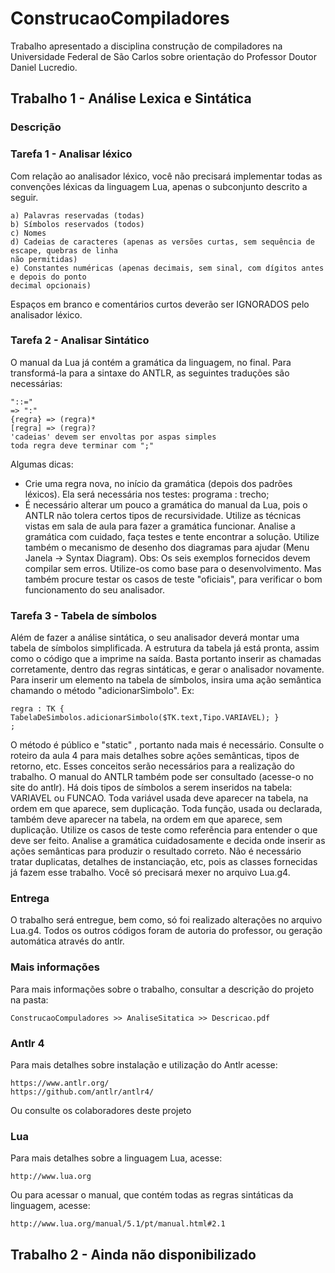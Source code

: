 # ConstrucaoCompiladores
Trabalho apresentado a disciplina construção de compiladores na Universidade Federal de São Carlos sobre orientação do Professor Doutor Daniel Lucredio.

## Trabalho 1 - Análise Lexica e Sintática

### Descrição
### Tarefa 1 - Analisar léxico

Com relação ao analisador léxico, você não precisará implementar todas as convenções léxicas da
linguagem Lua, apenas o subconjunto descrito a seguir.

```
a) Palavras reservadas (todas)
b) Símbolos reservados (todos)
c) Nomes
d) Cadeias de caracteres (apenas as versões curtas, sem sequência de escape, quebras de linha
não permitidas)
e) Constantes numéricas (apenas decimais, sem sinal, com dígitos antes e depois do ponto
decimal opcionais)
```

Espaços em branco e comentários curtos deverão ser IGNORADOS pelo analisador léxico.


### Tarefa 2 - Analisar Sintático
O manual da Lua já contém a gramática da linguagem, no
final. Para transformá-la para a sintaxe do ANTLR, as seguintes traduções são necessárias:

```
"::="
=> ":"
{regra} => (regra)*
[regra] => (regra)?
'cadeias' devem ser envoltas por aspas simples
toda regra deve terminar com ";"
```

Algumas dicas:
- Crie uma regra nova, no início da gramática (depois dos padrões léxicos). Ela será necessária nos
testes:
programa : trecho;
- É necessário alterar um pouco a gramática do manual da Lua, pois o ANTLR não tolera certos
tipos de recursividade. Utilize as técnicas vistas em sala de aula para fazer a gramática funcionar.
Analise a gramática com cuidado, faça testes e tente encontrar a solução. Utilize também o
mecanismo de desenho dos diagramas para ajudar (Menu Janela -> Syntax Diagram).
Obs: Os seis exemplos fornecidos devem compilar sem erros. Utilize-os como base para o
desenvolvimento. Mas também procure testar os casos de teste "oficiais", para verificar o bom
funcionamento do seu analisador.

### Tarefa 3 - Tabela de símbolos
Além de fazer a análise sintática, o seu analisador deverá montar uma tabela de símbolos
simplificada. A estrutura da tabela já está pronta, assim como o código que a imprime na saída.
Basta portanto inserir as chamadas corretamente, dentro das regras sintáticas, e gerar o
analisador novamente.
Para inserir um elemento na tabela de símbolos, insira uma ação semântica chamando o método
"adicionarSimbolo". Ex:

```
regra : TK { TabelaDeSimbolos.adicionarSimbolo($TK.text,Tipo.VARIAVEL); }
;
```

O método é público e "static" , portanto nada mais é necessário. Consulte o roteiro da aula 4
para mais detalhes sobre ações semânticas, tipos de retorno, etc. Esses conceitos serão
necessários para a realização do trabalho. O manual do ANTLR também pode ser consultado
(acesse-o no site do antlr).
Há dois tipos de símbolos a serem inseridos na tabela: VARIAVEL ou FUNCAO. Toda variável
usada deve aparecer na tabela, na ordem em que aparece, sem duplicação. Toda função, usada
ou declarada, também deve aparecer na tabela, na ordem em que aparece, sem duplicação.
Utilize os casos de teste como referência para entender o que deve ser feito. Analise a gramática
cuidadosamente e decida onde inserir as ações semânticas para produzir o resultado correto.
Não é necessário tratar duplicatas, detalhes de instanciação, etc, pois as classes fornecidas já
fazem esse trabalho. Você só precisará mexer no arquivo Lua.g4.

### Entrega

O trabalho será entregue, bem como, só foi realizado alterações no arquivo Lua.g4. Todos os outros códigos foram de autoria do professor, ou geração automática através do antlr.

### Mais informações

Para mais informações sobre o trabalho, consultar a descrição do projeto na pasta:

```
ConstrucaoCompuladores >> AnaliseSitatica >> Descricao.pdf
```


### Antlr 4
Para mais detalhes sobre instalação e utilização do Antlr acesse:

```
https://www.antlr.org/
https://github.com/antlr/antlr4/
```

Ou consulte os colaboradores deste projeto

### Lua
Para mais detalhes sobre a linguagem Lua, acesse:

```
http://www.lua.org
```

Ou para acessar o manual, que contém todas as regras sintáticas da linguagem, acesse:
```
http://www.lua.org/manual/5.1/pt/manual.html#2.1
```


## Trabalho 2 - Ainda não disponibilizado
